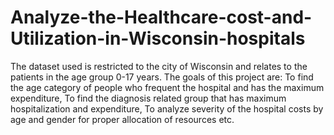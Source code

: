 # Analyze-the-Healthcare-cost-and-Utilization-in-Wisconsin-hospitals
The dataset used is restricted to the city of Wisconsin and relates to the patients in the age group 0-17 years. The goals of this project are: To find the age category of people who frequent the hospital and has the maximum expenditure, To find the diagnosis related group that has maximum hospitalization and expenditure, To analyze severity of the hospital costs by age and gender for proper allocation of resources etc.
